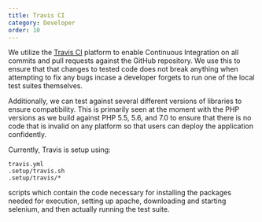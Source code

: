 ```yaml
---
title: Travis CI
category: Developer
order: 10
---
```


We utilize the [Travis CI](http://travis-ci.org) platform to enable Continuous Integration on all commits and pull requests against the GitHub repository. We use this to ensure that that changes to tested code does not break anything when attempting to fix any bugs incase a developer forgets to run one of the local test suites themselves.

Additionally, we can test against several different versions of libraries to ensure compatibility. This is primarily seen at the moment with the PHP versions as we build against PHP 5.5, 5.6, and 7.0 to ensure that there is no code that is invalid on any platform so that users can deploy the application confidently.

Currently, Travis is setup using:
```
travis.yml
.setup/travis.sh
.setup/travis/*
```
scripts which contain the code necessary for installing the packages needed for execution, setting up apache, downloading and starting selenium, and then actually running the test suite.